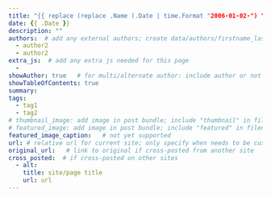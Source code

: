 ```yaml
---
title: "{{ replace (replace .Name (.Date | time.Format "2006-01-02-") "") "-" " " | title }}"
date: {{ .Date }}
description: ""
authors:  # add any external authors; create data/authors/firstname_last.json file if new
  - author2
  - author2
extra_js:  # add any extra js needed for this page
  - 
showAuthor: true   # for multi/alternate author: include author or not
showTableOfContents: true
summary: 
tags:
  - tag1
  - tag2
# thumbnail_image: add image in post bundle; include "thumbnail" in filename
# featured_image: add image in post bundle; include "featured" in filename
featured_image_caption:   # not yet supported
url: # relative url for current site; only specify when needs to be customized
original_url:   # link to original if cross-posted from another site
cross_posted:  # if cross-posted on other sites
  - alt:
    title: site/page title
    url: url
---
```

